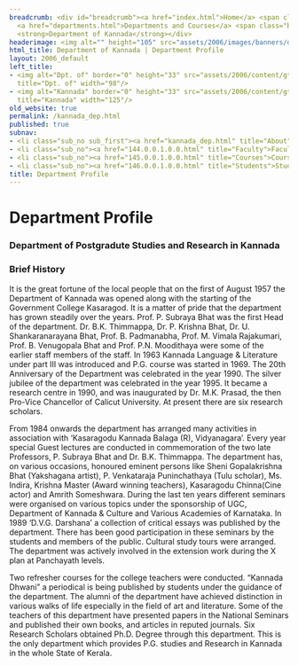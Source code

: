 ```yaml
---
breadcrumb: <div id="breadcrumb"><a href="index.html">Home</a> <span class="breadcrumb_spacer">&gt;</span>
  <a href="departments.html">Departments and Courses</a> <span class="breadcrumb_spacer">&gt;</span>
  <strong>Department of Kannada</strong></div>
headerimage: <img alt="" height="105" src="assets/2006/images/banners/departments.jpg" width="472"/>
html_title: Department of Kannada | Department Profile
layout: 2006_default
left_title:
- <img alt="Dpt. of" border="0" height="33" src="assets/2006/content/gt/fcb6421c7c62628408190d4ca84029e5.png"
  title="Dpt. of" width="98"/>
- <img alt="Kannada" border="0" height="33" src="assets/2006/content/gt/6d1c89c86660edb0002b8112a1a1ee0f.png"
  title="Kannada" width="125"/>
old_website: true
permalink: /kannada_dep.html
published: true
subnav:
- <li class="sub_no sub_first"><a href="kannada_dep.html" title="About">About</a></li>
- <li class="sub_no"><a href="144.0.0.1.0.0.html" title="Faculty">Faculty</a></li>
- <li class="sub_no"><a href="145.0.0.1.0.0.html" title="Courses">Courses</a></li>
- <li class="sub_no"><a href="146.0.0.1.0.0.html" title="Students">Students</a></li>
title: Department Profile
---
```


# Department Profile

### Department of Postgradute Studies and Research in Kannada

### Brief History

It is the great fortune of the local people that on the first of August 1957
the Department of Kannada was opened along with the starting of the Government
College Kasaragod. It is a matter of pride that the department has grown
steadily over the years. Prof. P. Subraya Bhat was the first Head of the
department. Dr. B.K. Thimmappa, Dr. P. Krishna Bhat, Dr. U. Shankaranarayana
Bhat, Prof. B. Padmanabha, Prof. M. Vimala Rajakumari, Prof. B. Venugopala
Bhat and Prof. P.N. Moodithaya were some of the earlier staff members of the
staff. In 1963 Kannada Language & Literature under part III was introduced and
P.G. course was started in 1969. The 20th Anniversary of the Department was
celebrated in the year 1990. The silver jubilee of the department was
celebrated in the year 1995. It became a research centre in 1990, and was
inaugurated by Dr. M.K. Prasad, the then Pro-Vice Chancellor of Calicut
University. At present there are six research scholars.

From 1984 onwards the department has arranged many activities in association
with ‘Kasaragodu Kannada Balaga (R), Vidyanagara’. Every year special Guest
lectures are conducted in commemoration of the two late Professors, P. Subraya
Bhat and Dr. B.K. Thimmappa. The department has, on various occasions,
honoured eminent persons like Sheni Gopalakrishna Bhat (Yakshagana artist), P.
Venkataraja Puninchathaya (Tulu scholar), Ms. Indira, Krishna Master (Award
winning teachers), Kasaragodu Chinna(Cine actor) and Amrith Someshwara. During
the last ten years different seminars were organised on various topics under
the sponsorship of UGC, Department of Kannada & Culture and Various Academies
of Karnataka. In 1989 ‘D.V.G. Darshana’ a collection of critical essays was
published by the department. There has been good participation in these
seminars by the students and members of the public. Cultural study tours were
arranged. The department was actively involved in the extension work during
the X plan at Panchayath levels.

Two refresher courses for the college teachers were conducted. “Kannada
Dhwani” a periodical is being published by students under the guidance of the
department. The alumni of the department have achieved distinction in various
walks of life especially in the field of art and literature. Some of the
teachers of this department have presented papers in the National Seminars and
published their own books, and articles in reputed journals. Six Research
Scholars obtained Ph.D. Degree through this department. This is the only
department which provides P.G. studies and Research in Kannada in the whole
State of Kerala.